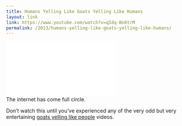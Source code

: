 ```yaml
---
title: Humans Yelling Like Goats Yelling Like Humans
layout: link
link: https://www.youtube.com/watch?v=qIdq-Bn6trM
permalink: /2013/humans-yelling-like-goats-yelling-like-humans/
---
```

<div class="video-container"><iframe src="//www.youtube.com/embed/qIdq-Bn6trM?rel=0" frameborder="0" allowfullscreen></iframe></div>
The internet has come full circle.

Don&#8217;t watch this until you&#8217;ve experienced any of the very odd but very entertaining [goats yelling like people][1] videos.

 [1]: http://kottke.org/13/02/goats-yelling-like-people
